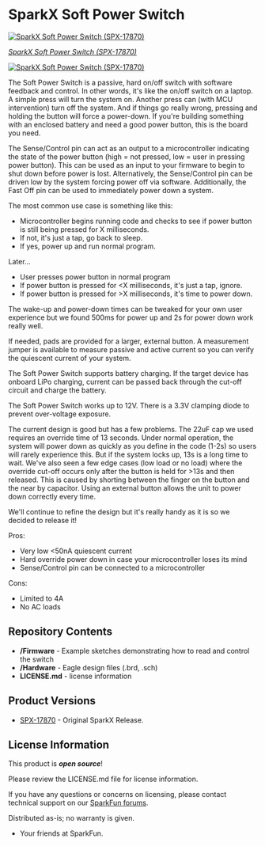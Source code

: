 SparkX Soft Power Switch
===================================================

[![SparkX Soft Power Switch (SPX-17870)](https://cdn.sparkfun.com//assets/parts/1/7/0/5/9/17870-Soft_Power_Switch-01.jpg)](https://www.sparkfun.com/products/17870)

[*SparkX Soft Power Switch (SPX-17870)*](https://www.sparkfun.com/products/17870)

[![SparkX Soft Power Switch (SPX-17870)](https://cdn.sparkfun.com//assets/parts/1/7/0/5/9/Soft_Power_Switch_Demo.gif)](https://www.sparkfun.com/products/17870)



The Soft Power Switch is a passive, hard on/off switch with software feedback and control. In other words, it's like the on/off switch on a laptop. A simple press will turn the system on. Another press can (with MCU intervention) turn off the system. And if things go really wrong, pressing and holding the button will force a power-down. If you're building something with an enclosed battery and need a good power button, this is the board you need.

The Sense/Control pin can act as an output to a microcontroller indicating the state of the power button (high = not pressed, low = user in pressing power button). This can be used as an input to your firmware to begin to shut down before power is lost. Alternatively, the Sense/Control pin can be driven low by the system forcing power off via software. Additionally, the Fast Off pin can be used to immediately power down a system.

The most common use case is something like this:

* Microcontroller begins running code and checks to see if power button is still being pressed for X milliseconds.
* If not, it's just a tap, go back to sleep.
* If yes, power up and run normal program.

Later...

* User presses power button in normal program
* If power button is pressed for <X milliseconds, it's just a tap, ignore.
* If power button is pressed for >X milliseconds, it's time to power down.

The wake-up and power-down times can be tweaked for your own user experience but we found 500ms for power up and 2s for power down work really well.

If needed, pads are provided for a larger, external button. A measurement jumper is available to measure passive and active current so you can verify the quiescent current of your system.

The Soft Power Switch supports battery charging. If the target device has onboard LiPo charging, current can be passed back through the cut-off circuit and charge the battery.

The Soft Power Switch works up to 12V. There is a 3.3V clamping diode to prevent over-voltage exposure.

The current design is good but has a few problems. The 22uF cap we used requires an override time of 13 seconds. Under normal operation, the system will power down as quickly as you define in the code (1-2s) so users will rarely experience this. But if the system locks up, 13s is a long time to wait. We've also seen a few edge cases (low load or no load) where the override cut-off occurs only after the button is held for >13s and then released. This is caused by shorting between the finger on the button and the near by capacitor. Using an external button allows the unit to power down correctly every time.

We'll continue to refine the design but it's really handy as it is so we decided to release it!

Pros:

* Very low <50nA quiescent current
* Hard override power down in case your microcontroller loses its mind
* Sense/Control pin can be connected to a microcontroller 

Cons:

* Limited to 4A
* No AC loads

Repository Contents
-------------------
* **/Firmware** - Example sketches demonstrating how to read and control the switch
* **/Hardware** - Eagle design files (.brd, .sch)
* **LICENSE.md** - license information

Product Versions
----------------
* [SPX-17870](https://www.sparkfun.com/products/17870) - Original SparkX Release.

License Information
-------------------

This product is _**open source**_!

Please review the LICENSE.md file for license information.

If you have any questions or concerns on licensing, please contact technical support on our [SparkFun forums](https://forum.sparkfun.com/viewforum.php?f=123).

Distributed as-is; no warranty is given.

- Your friends at SparkFun.
